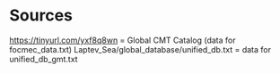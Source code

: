 # Sources

https://tinyurl.com/yxf8q8wn  = Global CMT Catalog (data for focmec_data.txt)
Laptev_Sea/global_database/unified_db.txt  = data for unified_db_gmt.txt 
